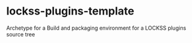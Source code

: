 # lockss-plugins-template
Archetype for a Build and packaging environment for a LOCKSS plugins source tree
